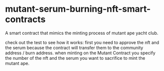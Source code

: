 # mutant-serum-burning-nft-smart-contracts
A smart contract that mimics the minting process of mutant ape yacht club.


check out the test to see how it works:
first you need to approve the nft and the serum because the contract will transfer them to the community address / burn address.
when minting on the Mutant Contract you specify the number of the nft and the serum you want to sacrifice to mint the mutant ape.
